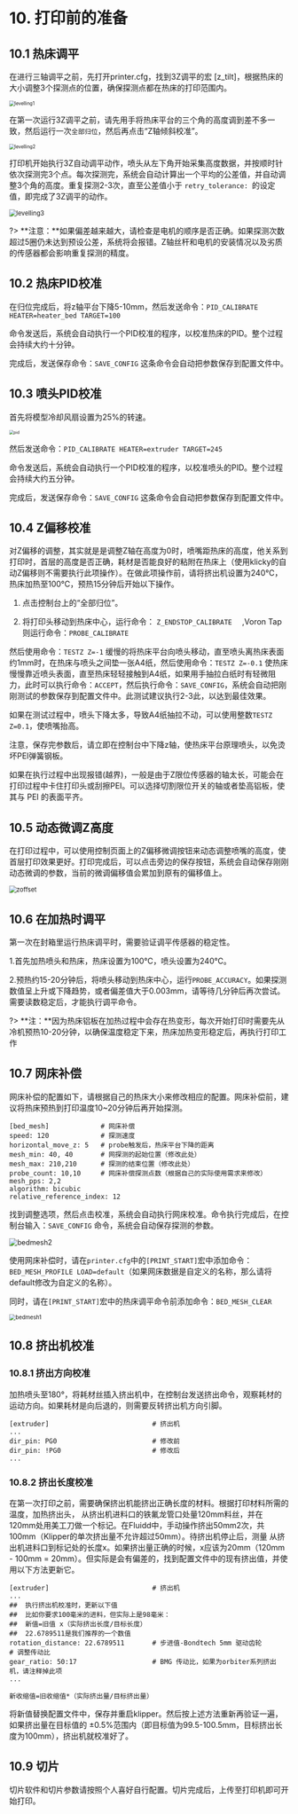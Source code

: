 # 10. 打印前的准备

## 10.1 热床调平

在进行三轴调平之前，先打开printer.cfg，找到3Z调平的宏 [z_tilt]，根据热床的大小调整3个探测点的位置，确保探测点都在热床的打印范围内。

<img src="../../images/boards/fly_super8/levelling1.png" alt="levelling1" style="zoom:60%;" />

在第一次运行3Z调平之前，请先用手将热床平台的三个角的高度调到差不多一致，然后运行一次``全部归位``，然后再点击“Z轴倾斜校准”。

<img src="../../images/boards/fly_super8/levelling2.png" alt="levelling2" style="zoom:60%;" />

打印机开始执行3Z自动调平动作，喷头从左下角开始采集高度数据，并按顺时针依次探测完3个点。每次探测完，系统会自动计算出一个平均的公差值，并自动调整3个角的高度。重复探测2-3次，直至公差值小于 ``retry_tolerance: ``的设定值，即完成了3Z调平的动作。

<img src="../../images/boards/fly_super8/levelling3.png" alt="levelling3" style="zoom:80%;" />

?> **注意：**如果偏差越来越大，请检查是电机的顺序是否正确。如果探测次数超过5圈仍未达到预设公差，系统将会报错。Z轴丝杆和电机的安装情况以及劣质的传感器都会影响重复探测的精度。

## 10.2 热床PID校准

在归位完成后，将z轴平台下降5-10mm，然后发送命令：``PID_CALIBRATE HEATER=heater_bed TARGET=100``

命令发送后，系统会自动执行一个PID校准的程序，以校准热床的PID。整个过程会持续大约十分钟。

完成后，发送保存命令：``SAVE_CONFIG``  这条命令会自动把参数保存到配置文件中。

## 10.3 喷头PID校准

首先将模型冷却风扇设置为25%的转速。

<img src="../../images/boards/fly_super8/pid.png" alt="pid" style="zoom:50%;" />

然后发送命令：``PID_CALIBRATE HEATER=extruder TARGET=245``

命令发送后，系统会自动执行一个PID校准的程序，以校准喷头的PID。整个过程会持续大约五分钟。

完成后，发送保存命令：``SAVE_CONFIG``  这条命令会自动把参数保存到配置文件中。

## 10.4 Z偏移校准

对Z偏移的调整，其实就是是调整Z轴在高度为0时，喷嘴距热床的高度，他关系到打印时，首层的高度是否正确，耗材是否能良好的粘附在热床上（使用klicky的自动Z偏移则不需要执行此项操作）。在做此项操作前，请将挤出机设置为240℃，热床加热至100℃，预热15分钟后开始以下操作。

1. 点击控制台上的“全部归位”。

2. 将打印头移动到热床中心，运行命令： ``Z_ENDSTOP_CALIBRATE  ``  ,Voron Tap则运行命令：``PROBE_CALIBRATE``

然后使用命令：``TESTZ Z=-1`` 缓慢的将热床平台向喷头移动，直至喷头离热床表面约1mm时，在热床与喷头之间垫一张A4纸，然后使用命令：``TESTZ Z=-0.1`` 使热床慢慢靠近喷头表面，直至热床轻轻接触到A4纸，如果用手抽拉白纸时有轻微阻力，此时可以执行命令：``ACCEPT``，然后执行命令：``SAVE_CONFIG``，系统会自动把刚刚测试的参数保存到配置文件中。此测试建议执行2-3此，以达到最佳效果。

如果在测试过程中，喷头下降太多，导致A4纸抽拉不动，可以使用整数``TESTZ Z=0.1``，使喷嘴抬高。

注意，保存完参数后，请立即在控制台中下降z轴，使热床平台原理喷头，以免烫坏PEI弹簧钢板。

如果在执行过程中出现报错(越界)，一般是由于Z限位传感器的轴太长，可能会在打印过程中卡住打印头或刮擦PEI。可以选择切割限位开关的轴或者垫高铝板，使其与 PEI 的表面平齐。

## 10.5 动态微调Z高度

在打印过程中，可以使用控制页面上的Z偏移微调按钮来动态调整喷嘴的高度，使首层打印效果更好。打印完成后，可以点击旁边的保存按钮，系统会自动保存刚刚动态微调的参数，当前的微调偏移值会累加到原有的偏移值上。

<img src="../../images/boards/fly_super8/zoffset.png" alt="zoffset" style="zoom:80%;" />

## 10.6 在加热时调平

第一次在封箱里运行热床调平时，需要验证调平传感器的稳定性。

1.首先加热喷头和热床，热床设置为100℃，喷头设置为240℃。

2.预热约15-20分钟后，将喷头移动到热床中心，运行``PROBE_ACCURACY``。如果探测数值呈上升或下降趋势，或者偏差值大于0.003mm，请等待几分钟后再次尝试。需要读数稳定后，才能执行调平命令。

?> **注：**因为热床铝板在加热过程中会存在热变形，每次开始打印时需要先从冷机预热10-20分钟，以确保温度稳定下来，热床加热变形稳定后，再执行打印工作

## 10.7 网床补偿

网床补偿的配置如下，请根据自己的热床大小来修改相应的配置。网床补偿前，建议将热床预热到打印温度10~20分钟后再开始探测。

```
[bed_mesh]             # 网床补偿
speed: 120             # 探测速度
horizontal_move_z: 5   # probe触发后，热床平台下降的距离
mesh_min: 40, 40       # 网探测的起始位置（修改此处）
mesh_max: 210,210      # 探测的结束位置（修改此处）
probe_count: 10,10     # 网床补偿探测点数（根据自己的实际使用需求来修改）
mesh_pps: 2,2
algorithm: bicubic
relative_reference_index: 12

```

找到调整选项，然后点击校准，系统会自动执行网床校准。命令执行完成后，在控制台输入：``SAVE_CONFIG`` 命令，系统会自动保存探测的参数。

<img src="../../images/boards/fly_super8/bedmesh2.png" alt="bedmesh2" style="zoom:90%;" />

使用网床补偿时，请在``printer.cfg``中的``[PRINT_START]``宏中添加命令：``BED_MESH_PROFILE LOAD=default``（如果网床数据是自定义的名称，那么请将default修改为自定义的名称）。

同时，请在``[PRINT_START]``宏中的热床调平命令前添加命令：``BED_MESH_CLEAR``

<img src="../../images/boards/fly_super8/bedmesh1.png" alt="bedmesh1" style="zoom:70%;" />

## 10.8 挤出机校准

### 10.8.1 挤出方向校准

加热喷头至180°，将耗材丝插入挤出机中，在控制台发送挤出命令，观察耗材的运动方向。如果耗材是向后退的，则需要反转挤出机方向引脚。

```
[extruder]                          # 挤出机
...
dir_pin: PG0                        # 修改前
dir_pin: !PG0                       # 修改后 
...
```

### 10.8.2 挤出长度校准

在第一次打印之前，需要确保挤出机能挤出正确长度的材料。根据打印材料所需的温度，加热挤出头， 从挤出机进料口的铁氟龙管口处量120mm料丝，并在120mm处用美工刀做一个标记。在Fluidd中，手动操作挤出50mm2次，共100mm（Klipper的单次挤出量不允许超过50mm）。待挤出机停止后，测量 从挤出机进料口到标记处的长度x。如果挤出量正确的时候，x应该为20mm（120mm - 100mm = 20mm）。但实际是会有偏差的，找到配置文件中的现有挤出值，并使用以下方法更新它。

```
[extruder]                          # 挤出机
...
##	执行挤出机校准时，更新以下值
##	比如你要求100毫米的进料，但实际上是98毫米：
##	新值=旧值 x（实际挤出长度/目标长度）
##  22.6789511是我们推荐的一个数值
rotation_distance: 22.6789511       # 步进值-Bondtech 5mm 驱动齿轮
# 调整传动比
gear_ratio: 50:17                   # BMG 传动比，如果为orbiter系列挤出机，请注释掉此项
...
```



``新收缩值=旧收缩值*（实际挤出量/目标挤出量）``

将新值替换配置文件中，保存并重启klipper。然后按上述方法重新再验证一遍，如果挤出量在目标值的 ±0.5%范围内（即目标值为99.5-100.5mm，目标挤出长度为100mm），挤出机就校准好了。

## 10.9 切片

切片软件和切片参数请按照个人喜好自行配置。切片完成后，上传至打印机即可开始打印。
